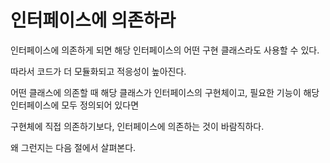 # 인터페이스에 의존하라

인터페이스에 의존하게 되면 해당 인터페이스의 어떤 구현 클래스라도 사용할 수 있다.

따라서 코드가 더 모듈화되고 적응성이 높아진다.

어떤 클래스에 의존할 때 해당 클래스가 인터페이스의 구현체이고, 필요한 기능이 해당 인터페이스에 모두 정의되어 있다면

구현체에 직접 의존하기보다, 인터페이스에 의존하는 것이 바람직하다.

왜 그런지는 다음 절에서 살펴본다.


